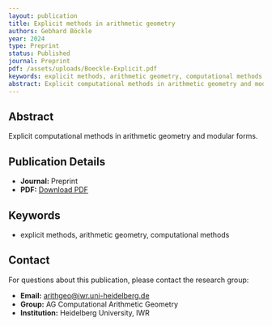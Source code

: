```yaml
---
layout: publication
title: Explicit methods in arithmetic geometry
authors: Gebhard Böckle
year: 2024
type: Preprint
status: Published
journal: Preprint
pdf: /assets/uploads/Boeckle-Explicit.pdf
keywords: explicit methods, arithmetic geometry, computational methods
abstract: Explicit computational methods in arithmetic geometry and modular forms.
---
```


## Abstract

Explicit computational methods in arithmetic geometry and modular forms.

## Publication Details

- **Journal:** Preprint
- **PDF:** [Download PDF](/assets/uploads/Boeckle-Explicit.pdf)

## Keywords

- explicit methods, arithmetic geometry, computational methods


## Contact

For questions about this publication, please contact the research group:
- **Email:** arithgeo@iwr.uni-heidelberg.de
- **Group:** AG Computational Arithmetic Geometry
- **Institution:** Heidelberg University, IWR